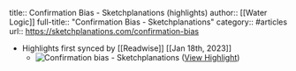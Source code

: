 title:: Confirmation Bias - Sketchplanations (highlights)
author:: [[Water Logic]]
full-title:: "Confirmation Bias - Sketchplanations"
category:: #articles
url:: https://sketchplanations.com/confirmation-bias

- Highlights first synced by [[Readwise]] [[Jan 18th, 2023]]
	- ![Confirmation bias - Sketchplanations](https://images.prismic.io/sketchplanations/1ebcea55-8f8d-48d3-8360-dce84f43acd2_SP+715+-+Confirmation+bias.png?auto=format&ixlib=react-9.0.3&h=1887.3892297205182&w=1600) ([View Highlight](https://read.readwise.io/read/01gq167xg001g90aq3hsqc9bqm))